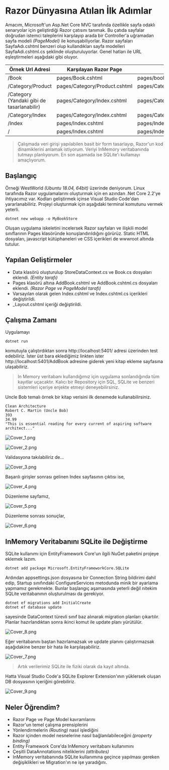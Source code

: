 # Razor Dünyasına Atılan İlk Adımlar

Amacım, Microsoft'un Asp.Net Core MVC tarafında özellikle sayfa odaklı senaryolar için geliştirdiği Razor çatısını tanımak. Bu çatıda sayfalar doğrudan istemci taleplerini karşılayıp arada bir Controller'a uğramadan sayfa modeli _(PageModel)_ ile konuşabiliyorlar. Razor sayfaları SayfaAdı.cshtml benzeri olup kullandıkları sayfa modelleri SayfaAdi.cshtml.cs şeklinde oluşturuluyorlar. Genel hatları ile URL eşleştirmeleri aşağıdaki gibi oluyor.

| Örnek Url Adresi                            | Karşılayan Razor Page         | PageModel                        |
|---------------------------------------------|-------------------------------|----------------------------------|
| /Book                                       | pages/Book.cshtml             | pages/book.cshtml.cs             |
| /Category/Product                           | pages/Category/Product.cshtml | pages/Category/Product.cshtml.cs |
| /Category  (Yandaki gibi de tasarlanabilir) | pages/Category/Index.cshtml   | pages/Category/Index.cshtml.cs   |
| /Category/Index                             | pages/Category/Index.cshtml   | pages/Category/Index.cshtml.cs   |
| /Index                                      | pages/Index.cshtml            | pages/Index.cshtml.cs            |
| /                                           | pages/Index.cshtml            | pages/Index.cshtml.cs            |

>Çalışmada veri girişi yapılabilen basit bir form tasarlayıp, Razor'un kod dinamiklerini anlamak istiyorum. Veriyi InMemory veritabanında tutmayı planlıyorum. En son aşamada ise SQLite'ı kullamayı amaçlıyorum.

## Başlangıç

Örneği WestWorld _(Ubuntu 18.04, 64bit)_ üzerinde deniyorum. Linux tarafında Razor uygulamalarını oluşturmak için en azından .Net Core 2.2'ye ihtiyacımız var. Kodları geliştirmek içinse Visual Studio Code'dan yararlanabiliriz. Projeyi oluşturmak için aşağıdaki terminal komutunu vermek yeterli.

```
dotnet new webapp -o MyBookStore
```

Oluşan uygulama iskeletini incelersek Razor sayfaları ve ilişkili model sınıflarının Pages klasöründe konuşlandırıldığını görürüz. Static HTML dosyaları, javascript kütüphaneleri ve CSS içerikleri de wwwroot altında tutulur.

## Yapılan Geliştirmeler

- Data klasörü oluşturulup StoreDataContext.cs ve Book.cs dosyaları eklendi. _(Entity tarafı)_
- Pages klasörü altına AddBook.cshtml ve AddBook.cshtml.cs dosyaları eklendi. _(Razor Page ve PageModel tarafı)_
- Varsayılan olarak gelen Index.cshtml ve Index.cshtml.cs içerikleri değiştirildi.
- _Layout.cshtml içeriği değiştirildi.

## Çalışma Zamanı

Uygulamayı 

```
dotnet run
```

komutuyla çalıştırdıktan sonra http://localhost:5401/ adresi üzerinden test edebiliriz. İster üst bara eklediğimiz linkten ister http://localhost:5401/AddBook adresine giderek yeni kitap ekleme sayfasına ulaşabiliriz.

>In Memory veritabanı kullandığımız için uygulama sonlandığında tüm kayıtlar uçacaktır. Kalıcı bir Repository için SQL, SQLite ve benzeri sistemleri içeriye enjekte etmeyi deneyebilirsiniz.

Uncle Bob temalı örnek bir kitap verisini ilk denemede kullanabilirsiniz.

```
Clean Architecture
Robert C. Martin (Uncle Bob)
393
34.99
"This is essential reading for every current of aspiring software architect..."
```

![Cover_1.png](Cover_1.png)

![Cover_2.png](Cover_2.png)

Validasyona takılabiliriz de...

![Cover_3.png](Cover_3.png)

Başarılı girişler sonrası gelinen Index sayfasının çıktısı ise,

![Cover_4.png](Cover_4.png)

Düzenleme sayfamız,

![Cover_5.png](Cover_5.png)

Düzenleme sonrası sonuçlar,

![Cover_6.png](Cover_6.png)

## InMemory Veritabanını SQLite ile Değiştirme

SQLite kullanımı için EntityFramework Core'un ilgili NuGet paketini projeye eklemek lazım.

```
dotnet add package Microsoft.EntityFrameworkCore.SQLite
```

Ardından appsettings.json dosyasına bir Connection String bildirimi dahil edip, Startup sınıfındaki ConfigureServices metodunda minik bir ayarlama yapmamız gerekmekte. Bunlar başlangıç aşamasında yeterli değil nitekim SQLite veritabanının oluşturulması da gerekiyor.

```
dotnet ef migrations add InitialCreate
dotnet ef database update
```

sayesinde DataContext türevli sınıf baz alınarak migration planları çıkartılır. Planlar hazırlandıktan sonra ikinci komut ile update planı yürütülür.

![Cover_8.png](Cover_8.png)

Eğer veritabanını baştan hazırlamazsak ve update planını çalıştırmazsak aşağıdakine benzer bir hata ile karşılaşabiliriz.

![Cover_7.png](Cover_7.png)

>Artık verilerimiz SQLite ile fiziki olarak da kayıt altında.

Hatta Visual Studio Code'a SQLite Explorer Extension'ının yüklersek oluşan DB dosyasının içeriğini görebiliriz.

![Cover_9.png](Cover_9.png)

## Neler Öğrendim?

- Razor Page ve Page Model kavramlarını
- Razor'un temel çalışma prensiplerini
- Yönlendirmelerin _(Routing)_ nasıl işlediğini
- Razor içinden model nesnelerine nasıl bağlanılabileceğini _(property binding)_
- Entity Framework Core'da InMemory veritabanı kullanımını
- Çeşitli DataAnnotations niteliklerini _(attributes)_
- InMemory veritabanında SQLite kullanımına geçince yapılması gereken değişiklikleri ve Migration'ın ne işe yaradığını.
